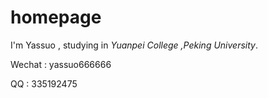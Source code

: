 # homepage

I'm Yassuo , studying in _Yuanpei College ,Peking University_.

Wechat : yassuo666666

QQ : 335192475


